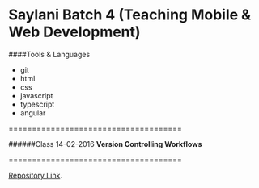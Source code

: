 # Saylani Batch 4 (Teaching Mobile & Web Development)

####Tools & Languages
* git
* html
* css
* javascript
* typescript
* angular

=====================================

######Class 14-02-2016
**Version Controlling Workflows**

=====================================

[Repository Link](https://github.com/srehanuddin/SaylaniBatch4).
